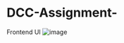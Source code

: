 # DCC-Assignment-
Frontend UI
![image](https://github.com/Lax684/DCC-Assignment-/assets/143334258/d1f3702c-d589-4fdc-b62d-cefdfbbed344)
